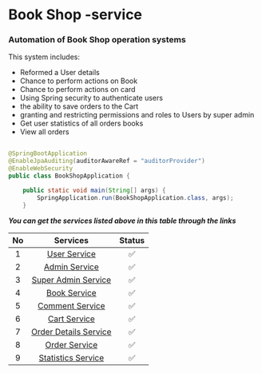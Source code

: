 # Book Shop -service

### Automation of Book Shop  operation systems

This system includes:

* Reformed a User details
* Chance to perform actions on Book
* Chance to perform actions on card
* Using Spring security to authenticate users
* the ability to save orders to the Cart
* granting and restricting permissions and roles to Users by super admin
* Get user statistics of all orders books
* View all orders

```java

@SpringBootApplication
@EnableJpaAuditing(auditorAwareRef = "auditorProvider")
@EnableWebSecurity
public class BookShopApplication {

    public static void main(String[] args) {
        SpringApplication.run(BookShopApplication.class, args);
    }

```

***You can get the services listed above in this table through the links***

| No |                                                                               Services                                                                               | Status |
|:--:|:--------------------------------------------------------------------------------------------------------------------------------------------------------------------:|:------:|
| 1  |                     [User Service](https://github.com/KuronboevAsadbek/Book-Shop/tree/main/src/main/java/uz/bookshop/controller/user_controller)                     |   ✅    |
| 2  |                    [Admin Service](https://github.com/KuronboevAsadbek/Book-Shop/tree/main/src/main/java/uz/bookshop/controller/admin_controller)                    |   ✅    |
| 3  |              [Super Admin Service](https://github.com/KuronboevAsadbek/Book-Shop/tree/main/src/main/java/uz/bookshop/controller/super_admin_controller)              |   ✅    |
| 4  |         [Book Service](https://github.com/KuronboevAsadbek/Book-Shop/blob/main/src/main/java/uz/bookshop/controller/service_controller/BookController.java)          |   ✅    |
| 5  |      [Comment Service](https://github.com/KuronboevAsadbek/Book-Shop/blob/main/src/main/java/uz/bookshop/controller/service_controller/CommentController.java)       |   ✅    |
| 6  |         [Cart Service ](https://github.com/KuronboevAsadbek/Book-Shop/blob/main/src/main/java/uz/bookshop/controller/service_controller/CartController.java)         |   ✅    |
| 7  | [Order Details Service](https://github.com/KuronboevAsadbek/Book-Shop/blob/main/src/main/java/uz/bookshop/controller/service_controller/OrderDetailsController.java) |   ✅    |
| 8  |        [Order Service](https://github.com/KuronboevAsadbek/Book-Shop/blob/main/src/main/java/uz/bookshop/controller/service_controller/OrderController.java)         |   ✅    |
| 9  |   [Statistics Service](https://github.com/KuronboevAsadbek/Book-Shop/blob/main/src/main/java/uz/bookshop/controller/service_controller/StatisticsController.java)    |   ✅    |
